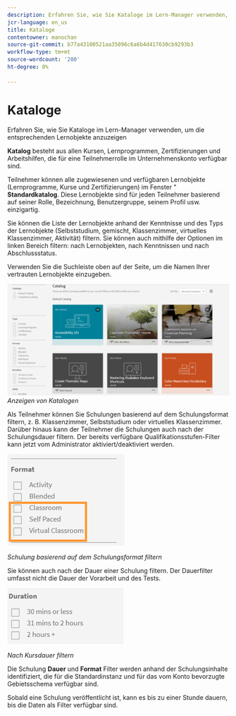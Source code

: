 ```yaml
---
description: Erfahren Sie, wie Sie Kataloge im Lern-Manager verwenden, um die entsprechenden Lernobjekte anzuzeigen
jcr-language: en_us
title: Kataloge
contentowner: manochan
source-git-commit: b77a43100521aa35096c6a6b4d417630cb9293b3
workflow-type: tm+mt
source-wordcount: '280'
ht-degree: 0%

---
```




# Kataloge

Erfahren Sie, wie Sie Kataloge im Lern-Manager verwenden, um die entsprechenden Lernobjekte anzuzeigen

**Katalog** besteht aus allen Kursen, Lernprogrammen, Zertifizierungen und Arbeitshilfen, die für eine Teilnehmerrolle im Unternehmenskonto verfügbar sind.

Teilnehmer können alle zugewiesenen und verfügbaren Lernobjekte (Lernprogramme, Kurse und Zertifizierungen) im Fenster &quot; **Standardkatalog**. Diese Lernobjekte sind für jeden Teilnehmer basierend auf seiner Rolle, Bezeichnung, Benutzergruppe, seinem Profil usw. einzigartig.

Sie können die Liste der Lernobjekte anhand der Kenntnisse und des Typs der Lernobjekte (Selbststudium, gemischt, Klassenzimmer, virtuelles Klassenzimmer, Aktivität) filtern. Sie können auch mithilfe der Optionen im linken Bereich filtern: nach Lernobjekten, nach Kenntnissen und nach Abschlussstatus.

Verwenden Sie die Suchleiste oben auf der Seite, um die Namen Ihrer vertrauten Lernobjekte einzugeben.

![](assets/catalogs.png)
*Anzeigen von Katalogen*

Als Teilnehmer können Sie Schulungen basierend auf dem Schulungsformat filtern, z. B. Klassenzimmer, Selbststudium oder virtuelles Klassenzimmer. Darüber hinaus kann der Teilnehmer die Schulungen auch nach der Schulungsdauer filtern. Der bereits verfügbare Qualifikationsstufen-Filter kann jetzt vom Administrator aktiviert/deaktiviert werden.

![](assets/image014.png)

*Schulung basierend auf dem Schulungsformat filtern*

Sie können auch nach der Dauer einer Schulung filtern. Der Dauerfilter umfasst nicht die Dauer der Vorarbeit und des Tests.

![](assets/image015.png)

*Nach Kursdauer filtern*

Die Schulung **Dauer** und **Format** Filter werden anhand der Schulungsinhalte identifiziert, die für die Standardinstanz und für das vom Konto bevorzugte Gebietsschema verfügbar sind.

Sobald eine Schulung veröffentlicht ist, kann es bis zu einer Stunde dauern, bis die Daten als Filter verfügbar sind.
